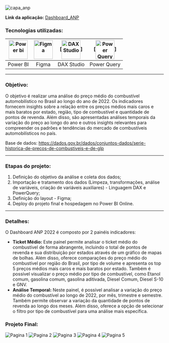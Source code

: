 ![capa_anp](https://github.com/AlbertoFAraujo/PBI_DashboardSAC/assets/105552990/6ec029c2-abf8-4e96-9b31-2fac0a0d2ce1)

**Link da aplicação:** [Dashboard_ANP](https://app.powerbi.com/view?r=eyJrIjoiMmQ2MWEwYzEtOTcxYi00NjlmLThiMjItNzdmNTVkOTA1NTBjIiwidCI6IjFlNDMyOWIyLWNiOWYtNDM0Yy1iM2FjLTBhMmFiMTAxNTRlZiJ9)

### Tecnologias utilizadas: 
| [<img align="center" alt="Power bi" height="60" width="60" src="https://github.com/AlbertoFAraujo/PBI_DashboardSAC/assets/105552990/d239f769-5b2a-4cf0-8198-441a8adcbda0">](https://powerbi.microsoft.com/pt-br/desktop/) | [<img align="center" alt="Figma" height="60" width="60" src="https://github.com/AlbertoFAraujo/PBI_DashboardSAC/assets/105552990/41c4197b-df11-4c43-8b84-6af9f1edbddb">](https://www.streamlit.io/) | [<img align="center" alt="DAX Studio" height="60" width="60" src="https://github.com/AlbertoFAraujo/PBI_DashboardSAC/assets/105552990/e2c6fb50-3e25-4a91-91c1-5c3262c083c4">] | [<img align="center" alt="Power Query" height="60" width="60" src="https://github.com/AlbertoFAraujo/PBI_DashboardSAC/assets/105552990/b41eddea-d513-4e3b-82de-d1dab2897e88">] |
|:---:|:---:|:---:|:---:|
| Power BI | Figma | DAX Studio | Power Query |
<hr>

### Objetivo: 

O objetivo é realizar uma análise do preço médio do combustível automobilístico no Brasil ao longo do ano de 2022. Os indicadores fornecem insights sobre a relação entre os preços médios mais caros e mais baratos por estado, região, tipo de combustível e quantidade de pontos de revenda. Além disso, são apresentadas análises temporais da variação do preço ao longo do ano e outros insights relevantes para compreender os padrões e tendências do mercado de combustíveis automobilísticos no país.

Base de dados: https://dados.gov.br/dados/conjuntos-dados/serie-historica-de-precos-de-combustiveis-e-de-glp
<hr>

### Etapas do projeto:

1. Definição do objetivo da análise e coleta dos dados;
2. Importação e tratamento dos dados (Limpeza, transformações, análise de variáveis, criação de variáveis auxiliares) - Linguagem DAX e PowerQuery;
3. Definição do layout - Figma;
4. Deploy do projeto final e hospedagem no Power BI Online.
<hr>


### Detalhes:

O Dashboard ANP 2022 é composto por 2 painéis indicadores:
- **Ticket Médio:** Este painel permite analisar o ticket médio do combustível de forma abrangente, incluindo o total de pontos de revenda e sua distribuição por estados através de um gráfico de mapas de bolhas. Além disso, oferece comparações do preço médio do combustível por região do Brasil, por tipo de volume e apresenta os top 5 preços médios mais caros e mais baratos por estado. Também é possível visualizar o preço médio por tipo de combustível, como Etanol comum, gasolina comum, gasolina aditivada, Diesel Comum, Diesel S-10 e GNV.
- **Análise Temporal:** Neste painel, é possível analisar a variação do preço médio do combustível ao longo de 2022, por mês, trimestre e semestre. Também permite observar a variação da quantidade de pontos de revenda ao longo dos meses. Além disso, oferece a opção de selecionar o filtro por tipo de combustível para uma análise mais específica.


### Projeto Final:

![Pagina 1](https://github.com/AlbertoFAraujo/PBI_DashboardSAC/assets/105552990/908f86d8-7e41-4f0c-bbf4-a369ce0bad21)
![Pagina 2](https://github.com/AlbertoFAraujo/PBI_DashboardSAC/assets/105552990/11fa8451-1e36-47bf-9026-934d9bdfe4e6)
![Pagina 3](https://github.com/AlbertoFAraujo/PBI_DashboardSAC/assets/105552990/a0636d58-461e-4e52-b726-dcb85f3b6585)
![Pagina 4](https://github.com/AlbertoFAraujo/PBI_DashboardSAC/assets/105552990/f9f0eb07-c135-4adc-9a6c-e2242d84d275)
![Pagina 5](https://github.com/AlbertoFAraujo/PBI_DashboardSAC/assets/105552990/fdd5ecf5-06b6-453f-818b-e7cb22b1906c)

